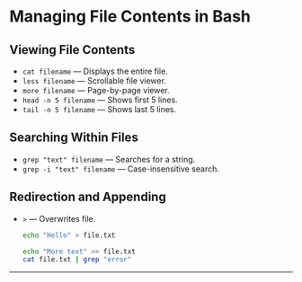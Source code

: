 # Managing File Contents in Bash

## Viewing File Contents
- `cat filename` — Displays the entire file.
- `less filename` — Scrollable file viewer.
- `more filename` — Page-by-page viewer.
- `head -n 5 filename` — Shows first 5 lines.
- `tail -n 5 filename` — Shows last 5 lines.

## Searching Within Files
- `grep "text" filename` — Searches for a string.
- `grep -i "text" filename` — Case-insensitive search.

## Redirection and Appending
- `>` — Overwrites file.
  ```bash
  echo "Hello" > file.txt

  echo "More text" >> file.txt
  cat file.txt | grep "error"
  
---


  




